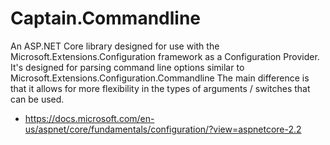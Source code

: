 # Captain.Commandline

An ASP.NET Core library designed for use with the Microsoft.Extensions.Configuration framework as a Configuration Provider.
It's designed for parsing command line options similar to Microsoft.Extensions.Configuration.Commandline
The main difference is that it allows for more flexibility in the types of arguments / switches that can be used.

  * https://docs.microsoft.com/en-us/aspnet/core/fundamentals/configuration/?view=aspnetcore-2.2

